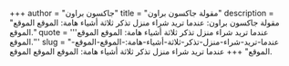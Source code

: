 +++
author = "جاكسون براون"
title = "مقولة جاكسون براون"
description = "مقولة جاكسون براون: عندما تريد شراء منزل تذكر ثلاثة أشياء هامة: الموقع الموقع الموقع."
quote = '''عندما تريد شراء منزل تذكر ثلاثة أشياء هامة: الموقع الموقع الموقع.'''
slug = "عندما-تريد-شراء-منزل-تذكر-ثلاثة-أشياء-هامة:-الموقع-الموقع-الموقع"
+++
عندما تريد شراء منزل تذكر ثلاثة أشياء هامة: الموقع الموقع الموقع.
